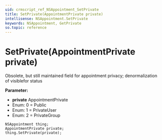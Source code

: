 ```yaml
---
uid: crmscript_ref_NSAppointment_SetPrivate
title: SetPrivate(AppointmentPrivate private)
intellisense: NSAppointment.SetPrivate
keywords: NSAppointment, GetPrivate
so.topic: reference
---
```


# SetPrivate(AppointmentPrivate private)

Obsolete, but still maintained field for appointment privacy; denormalization of visiblefor status

**Parameter:** 
* **private** AppointmentPrivate
* Enum: 0 = Public 
* Enum: 1 = PrivateUser 
* Enum: 2 = PrivateGroup 

```crmscript
NSAppointment thing;
AppointmentPrivate private;
thing.SetPrivate(private);
```


